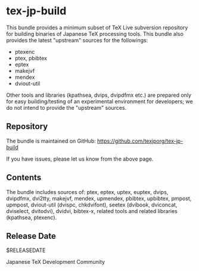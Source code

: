 # tex-jp-build

This bundle provides a minimum subset of TeX Live subversion repository
for building binaries of Japanese TeX processing tools.
This bundle also provides the latest "upstream" sources for the followings:

* ptexenc
* ptex, pbibtex
* eptex
* makejvf
* mendex
* dviout-util

Other tools and libraries (kpathsea, dvips, dvipdfmx etc.) are prepared
only for easy building/testing of an experimental environment for developers;
we do not intend to provide the "upstream" sources.

## Repository

The bundle is maintained on GitHub:
https://github.com/texjporg/tex-jp-build

If you have issues, please let us know from the above page.

## Contents

The bundle includes sources of:
ptex, eptex, uptex, euptex,
dvips, dvipdfmx, dvi2tty, makejvf, mendex, upmendex,
pbibtex, upbibtex, pmpost, upmpost,
dviout-util (dvispc, chkdvifont),
seetex (dvibook, dviconcat, dviselect, dvitodvi),
dvidvi, bibtex-x, related tools
and related libraries (kpathsea, ptexenc).

## Release Date

$RELEASEDATE

Japanese TeX Development Community
